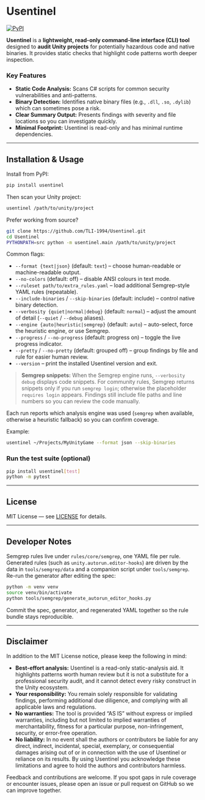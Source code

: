 # Usentinel

[![PyPI](https://img.shields.io/pypi/v/usentinel.svg?label=PyPI)](https://pypi.org/project/usentinel/)

**Usentinel** is a **lightweight, read-only command-line interface (CLI) tool** designed to **audit Unity projects** for potentially hazardous code and native binaries. It provides static checks that highlight code patterns worth deeper inspection.

### Key Features
* **Static Code Analysis:** Scans C# scripts for common security vulnerabilities and anti-patterns.
* **Binary Detection:** Identifies native binary files (e.g., `.dll`, `.so`, `.dylib`) which can sometimes pose a risk.
* **Clear Summary Output:** Presents findings with severity and file locations so you can investigate quickly.
* **Minimal Footprint:** Usentinel is read-only and has minimal runtime dependencies.

---

## Installation & Usage

Install from PyPI:

```bash
pip install usentinel
```

Then scan your Unity project:

```bash
usentinel /path/to/unity/project
```

Prefer working from source?

```bash
git clone https://github.com/TLI-1994/Usentinel.git
cd Usentinel
PYTHONPATH=src python -m usentinel.main /path/to/unity/project
```

Common flags:

* `--format {text|json}` (default: `text`) – choose human-readable or machine-readable output.
* `--no-colors` (default: off) – disable ANSI colours in text mode.
* `--ruleset path/to/extra_rules.yaml` – load additional Semgrep-style YAML rules (repeatable).
* `--include-binaries` / `--skip-binaries` (default: include) – control native binary detection.
* `--verbosity {quiet|normal|debug}` (default: `normal`) – adjust the amount of detail (`--quiet` / `--debug` aliases).
* `--engine {auto|heuristic|semgrep}` (default: `auto`) – auto-select, force the heuristic engine, or use Semgrep.
* `--progress` / `--no-progress` (default: progress on) – toggle the live progress indicator.
* `--pretty` / `--no-pretty` (default: grouped off) – group findings by file and rule for easier human review.
* `--version` – print the installed Usentinel version and exit.

> **Semgrep snippets:** When the Semgrep engine runs, `--verbosity debug` displays code snippets. For community rules, Semgrep returns snippets only if you run `semgrep login`; otherwise the placeholder `requires login` appears. Findings still include file paths and line numbers so you can review the code manually.

Each run reports which analysis engine was used (`semgrep` when available, otherwise a heuristic fallback) so you can confirm coverage.

Example:

```bash
usentinel ~/Projects/MyUnityGame --format json --skip-binaries
```

### Run the test suite (optional)

```bash
pip install usentinel[test]
python -m pytest
```

---

## License

MIT License — see [LICENSE](https://github.com/TLI-1994/Usentinel/blob/main/LICENSE) for details.

---

## Developer Notes

Semgrep rules live under `rules/core/semgrep`, one YAML file per rule. Generated rules (such as `unity.autorun.editor-hooks`) are driven by the data in `tools/semgrep/data` and a companion script under `tools/semgrep`. Re-run the generator after editing the spec:

```bash
python -m venv venv
source venv/bin/activate
python tools/semgrep/generate_autorun_editor_hooks.py
```

Commit the spec, generator, and regenerated YAML together so the rule bundle stays reproducible.

---

## Disclaimer

In addition to the MIT License notice, please keep the following in mind:

* **Best-effort analysis:** Usentinel is a read-only static-analysis aid. It highlights patterns worth human review but it is not a substitute for a professional security audit, and it cannot detect every risky construct in the Unity ecosystem.
* **Your responsibility:** You remain solely responsible for validating findings, performing additional due diligence, and complying with all applicable laws and regulations.
* **No warranties:** The tool is provided “AS IS” without express or implied warranties, including but not limited to implied warranties of merchantability, fitness for a particular purpose, non-infringement, security, or error-free operation.
* **No liability:** In no event shall the authors or contributors be liable for any direct, indirect, incidental, special, exemplary, or consequential damages arising out of or in connection with the use of Usentinel or reliance on its results. By using Usentinel you acknowledge these limitations and agree to hold the authors and contributors harmless.

Feedback and contributions are welcome. If you spot gaps in rule coverage or encounter issues, please open an issue or pull request on GitHub so we can improve together.
